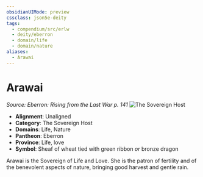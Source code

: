 ```yaml
---
obsidianUIMode: preview
cssclass: json5e-deity
tags:
  - compendium/src/erlw
  - deity/eberron
  - domain/life
  - domain/nature
aliases:
  - Arawai
---
```

# Arawai
*Source: Eberron: Rising from the Last War p. 141* 
![The Sovereign Host](/compendium/deities/img/the-sovereign-host.png#symbol)

- **Alignment**: Unaligned
- **Category**: The Sovereign Host
- **Domains**: Life, Nature
- **Pantheon**: Eberron
- **Province**: Life, love
- **Symbol**: Sheaf of wheat tied with green ribbon _or_ bronze dragon

Arawai is the Sovereign of Life and Love. She is the patron of fertility and of the benevolent aspects of nature, bringing good harvest and gentle rain.